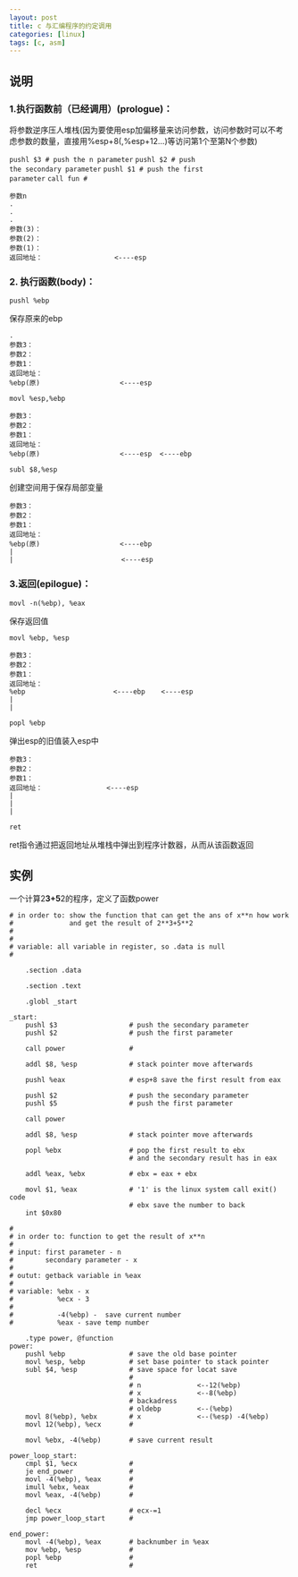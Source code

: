 ```yaml
---
layout: post 
title: c 与汇编程序的约定调用
categories: [linux]
tags: [c, asm]
---
```


## 说明

### 1.执行函数前（已经调用）(prologue)：

将参数逆序压人堆栈(因为要使用esp加偏移量来访问参数，访问参数时可以不考虑参数的数量，直接用%esp+8(,%esp+12...)等访问第1个至第N个参数)

<code>pushl $3                  # push the n  parameter</code>
<code>pushl $2                  # push the secondary parameter</code>
<code>pushl $1                  # push the first parameter</code>
<code>call fun                  # </code>
    
    参数n
    .
    .
    .
    参数(3)：
    参数(2)：  
    参数(1)：  
    返回地址：                  <----esp 


### 2. 执行函数(body)：

<code>pushl %ebp</code>

保存原来的ebp

    .
    参数3：
    参数2：  
    参数1：
    返回地址：
    %ebp(原)                    <----esp

<code>movl %esp,%ebp</code>

    参数3：
    参数2：
    参数1：      
    返回地址：                                            
    %ebp(原)                    <----esp  <----ebp

<code>subl $8,%esp</code>

创建空间用于保存局部变量

    参数3：
    参数2：     
    参数1：           
    返回地址：            
    %ebp(原)                    <----ebp        
    |  
    |                           <----esp

### 3.返回(epilogue)：

<code>movl -n(%ebp), %eax</code>

保存返回值

<code>movl %ebp, %esp</code>

    参数3：
    参数2：  
    参数1：   
    返回地址：  
    %ebp                      <----ebp    <----esp   
    | 
    |

<code>popl %ebp</code>

弹出esp的旧值装入esp中

    参数3：
    参数2：  
    参数1：
    返回地址：                <----esp
    | 
    | 
    |

<code>ret</code>

ret指令通过把返回地址从堆栈中弹出到程序计数器，从而从该函数返回

## 实例

一个计算2**3+5**2的程序，定义了函数power

    # in order to: show the function that can get the ans of x**n how work
    #              and get the result of 2**3+5**2
    #
    #
    # variable: all variable in register, so .data is null
    #           
        
        .section .data
    
        .section .text
    
        .globl _start
    
    _start:
        pushl $3                  # push the secondary parameter
        pushl $2                  # push the first parameter
    
        call power                # 
    
        addl $8, %esp             # stack pointer move afterwards
    
        pushl %eax                # esp+8 save the first result from eax
    
        pushl $2                  # push the secondary parameter
        pushl $5                  # push the first parameter
    
        call power
    
        addl $8, %esp             # stack pointer move afterwards
    
        popl %ebx                 # pop the first result to ebx
                                  # and the secondary result has in eax
    
        addl %eax, %ebx           # ebx = eax + ebx
    
        movl $1, %eax             # '1' is the linux system call exit() code
                                  # ebx save the number to back 
        int $0x80          
    
    #
    # in order to: function to get the result of x**n
    #
    # input: first parameter - n
    #        secondary parameter - x
    #
    # outut: getback variable in %eax
    #
    # variable: %ebx - x
    #           %ecx - 3
    #
    #           -4(%ebp) -  save current number
    #           %eax - save temp number
    
        .type power, @function
    power:
        pushl %ebp                # save the old base pointer
        movl %esp, %ebp           # set base pointer to stack pointer 
        subl $4, %esp             # save space for locat save 
                                  #       
                                  # n              <--12(%ebp) 
                                  # x              <--8(%ebp)
                                  # backadress     
                                  # oldebp         <--(%ebp)
        movl 8(%ebp), %ebx        # x              <--(%esp) -4(%ebp)
        movl 12(%ebp), %ecx       # 
    
        movl %ebx, -4(%ebp)       # save current result
    
    power_loop_start:
        cmpl $1, %ecx             # 
        je end_power              #
        movl -4(%ebp), %eax       #
        imull %ebx, %eax          #
        movl %eax, -4(%ebp)       #
    
        decl %ecx                 # ecx-=1
        jmp power_loop_start      #
    
    end_power:
        movl -4(%ebp), %eax       # backnumber in %eax 
        mov %ebp, %esp            #
        popl %ebp                 # 
        ret                       #

